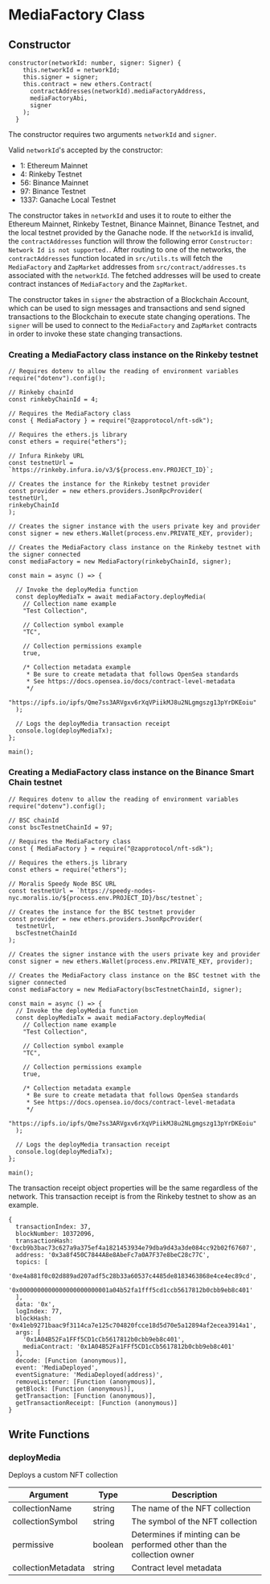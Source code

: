 # MediaFactory Class

## Constructor

```
constructor(networkId: number, signer: Signer) {
    this.networkId = networkId;
    this.signer = signer;
    this.contract = new ethers.Contract(
      contractAddresses(networkId).mediaFactoryAddress,
      mediaFactoryAbi,
      signer
    );
  }
```

The constructor requires two arguments `networkId` and `signer`.

Valid `networkId`'s accepted by the constructor:

- 1: Ethereum Mainnet
- 4: Rinkeby Testnet
- 56: Binance Mainnet
- 97: Binance Testnet
- 1337: Ganache Local Testnet

The constructor takes in `networkId` and uses it to route to either the Ethereum Mainnet, Rinkeby Testnet, Binance Mainnet, Binance Testnet, and the local testnet provided by the Ganache node. If the `networkId` is invalid, the `contractAddresses` function will throw the following error `Constructor: Network Id is not supported.`. After routing to one of the networks, the `contractAddresses` function located in `src/utils.ts` will fetch the `MediaFactory` and `ZapMarket` addresses from `src/contract/addresses.ts` associated with the `networkId`. The fetched addresses will be used to create contract instances of `MediaFactory` and the `ZapMarket`.

The constructor takes in `signer` the abstraction of a Blockchain Account, which can be used to sign messages and transactions and send signed transactions to the Blockchain to execute state changing operations. The `signer` will be used to connect to the `MediaFactory` and `ZapMarket` contracts in order to invoke these state changing transactions.

### Creating a MediaFactory class instance on the Rinkeby testnet

```
// Requires dotenv to allow the reading of environment variables
require("dotenv").config();

// Rinkeby chainId
const rinkebyChainId = 4;

// Requires the MediaFactory class
const { MediaFactory } = require("@zapprotocol/nft-sdk");

// Requires the ethers.js library
const ethers = require("ethers");

// Infura Rinkeby URL
const testnetUrl = `https://rinkeby.infura.io/v3/${process.env.PROJECT_ID}`;

// Creates the instance for the Rinkeby testnet provider
const provider = new ethers.providers.JsonRpcProvider(
testnetUrl,
rinkebyChainId
);

// Creates the signer instance with the users private key and provider
const signer = new ethers.Wallet(process.env.PRIVATE_KEY, provider);

// Creates the MediaFactory class instance on the Rinkeby testnet with the signer connected
const mediaFactory = new MediaFactory(rinkebyChainId, signer);

const main = async () => {

  // Invoke the deployMedia function
  const deployMediaTx = await mediaFactory.deployMedia(
    // Collection name example
    "Test Collection",

    // Collection symbol example
    "TC",

    // Collection permissions example
    true,

    /* Collection metadata example
     * Be sure to create metadata that follows OpenSea standards
     * See https://docs.opensea.io/docs/contract-level-metadata
     */
    "https://ipfs.io/ipfs/Qme7ss3ARVgxv6rXqVPiikMJ8u2NLgmgszg13pYrDKEoiu"
  );

  // Logs the deployMedia transaction receipt
  console.log(deployMediaTx);
};

main();
```

### Creating a MediaFactory class instance on the Binance Smart Chain testnet

```
// Requires dotenv to allow the reading of environment variables
require("dotenv").config();

// BSC chainId
const bscTestnetChainId = 97;

// Requires the MediaFactory class
const { MediaFactory } = require("@zapprotocol/nft-sdk");

// Requires the ethers.js library
const ethers = require("ethers");

// Moralis Speedy Node BSC URL
const testnetUrl = `https://speedy-nodes-nyc.moralis.io/${process.env.PROJECT_ID}/bsc/testnet`;

// Creates the instance for the BSC testnet provider
const provider = new ethers.providers.JsonRpcProvider(
  testnetUrl,
  bscTestnetChainId
);

// Creates the signer instance with the users private key and provider
const signer = new ethers.Wallet(process.env.PRIVATE_KEY, provider);

// Creates the MediaFactory class instance on the BSC testnet with the signer connected
const mediaFactory = new MediaFactory(bscTestnetChainId, signer);

const main = async () => {
  // Invoke the deployMedia function
  const deployMediaTx = await mediaFactory.deployMedia(
    // Collection name example
    "Test Collection",

    // Collection symbol example
    "TC",

    // Collection permissions example
    true,

    /* Collection metadata example
     * Be sure to create metadata that follows OpenSea standards
     * See https://docs.opensea.io/docs/contract-level-metadata
     */
    "https://ipfs.io/ipfs/Qme7ss3ARVgxv6rXqVPiikMJ8u2NLgmgszg13pYrDKEoiu"
  );

  // Logs the deployMedia transaction receipt
  console.log(deployMediaTx);
};

main();
```

The transaction receipt object properties will be the same regardless of the network. This transaction receipt is from the Rinkeby testnet to show as an example.

```
{
  transactionIndex: 37,
  blockNumber: 10372096,
  transactionHash: '0xcb9b3bac73c627a9a375ef4a1821453934e79dba9d43a3de084cc92b02f67607',
  address: '0x3a8f450C7844A8e8AbeFc7a0A7F37e8beC28c77C',
  topics: [
    '0xe4a881f0c02d889ad207adf5c28b33a60537c4485de8183463868e4ce4ec89cd',
    '0x0000000000000000000000001a04b52fa1fff5cd1ccb5617812b0cbb9eb8c401'
  ],
  data: '0x',
  logIndex: 77,
  blockHash: '0x41eb9271baac9f3114ca7e125c704820fcce18d5d70e5a12894af2ecea3914a1',
  args: [
    '0x1A04B52Fa1FFf5CD1cCb5617812b0cbb9eb8c401',
    mediaContract: '0x1A04B52Fa1FFf5CD1cCb5617812b0cbb9eb8c401'
  ],
  decode: [Function (anonymous)],
  event: 'MediaDeployed',
  eventSignature: 'MediaDeployed(address)',
  removeListener: [Function (anonymous)],
  getBlock: [Function (anonymous)],
  getTransaction: [Function (anonymous)],
  getTransactionReceipt: [Function (anonymous)]
}
```

## Write Functions

### deployMedia

Deploys a custom NFT collection

| **Argument**       | **Type** | **Description**                                                        |
| ------------------ | -------- | ---------------------------------------------------------------------- |
| collectionName     | string   | The name of the NFT collection                                         |
| collectionSymbol   | string   | The symbol of the NFT collection                                       |
| permissive         | boolean  | Determines if minting can be performed other than the collection owner |
| collectionMetadata | string   | Contract level metadata                                                |
